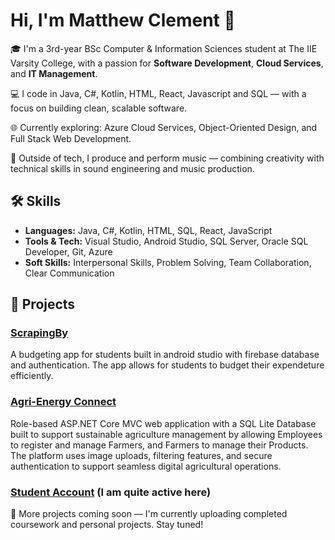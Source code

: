 # Hi, I'm Matthew Clement 👋

🎓 I'm a 3rd-year BSc Computer & Information Sciences student at The IIE Varsity College, with a passion for **Software Development**, **Cloud Services**, and **IT Management**.

💻 I code in Java, C#, Kotlin, HTML, React, Javascript and SQL — with a focus on building clean, scalable software.

🌐 Currently exploring: Azure Cloud Services, Object-Oriented Design, and Full Stack Web Development.

🎵 Outside of tech, I produce and perform music — combining creativity with technical skills in sound engineering and music production.

## 🛠️ Skills
- **Languages:** Java, C#, Kotlin, HTML, SQL, React, JavaScript
- **Tools & Tech:** Visual Studio, Android Studio, SQL Server, Oracle SQL Developer, Git, Azure
- **Soft Skills:** Interpersonal Skills, Problem Solving, Team Collaboration, Clear Communication

## 📂 Projects

### [ScrapingBy](https://github.com/STSpencerPeters/ScrapingBy.git)
A budgeting app for students built in android studio with firebase database and authentication. The app allows for students to budget their expendeture efficiently.

### [Agri-Energy Connect](https://github.com/ST10247110/AgriEnergyConnect.git)
Role-based ASP.NET Core MVC web application with a SQL Lite Database built to support sustainable agriculture management by allowing Employees to register and manage Farmers, and Farmers to manage their Products. The platform uses image uploads, filtering features, and secure authentication to support seamless digital agricultural operations.

### [Student Account](https://github.com/ST10247110) (I am quite active here)

🚀 More projects coming soon — I'm currently uploading completed coursework and personal projects. Stay tuned!



